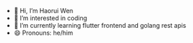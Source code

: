 - 👋 Hi, I’m Haorui Wen
- 👀 I’m interested in coding
- 🌱 I’m currently learning flutter frontend and golang rest apis
- 😄 Pronouns: he/him

<!---
Ha0ru110/Ha0ru110 is a ✨ special ✨ repository because its `README.md` (this file) appears on your GitHub profile.
You can click the Preview link to take a look at your changes.
--->
